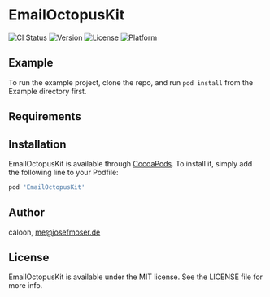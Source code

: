 # EmailOctopusKit

[![CI Status](http://img.shields.io/travis/caloon/EmailOctopusKit.svg?style=flat)](https://travis-ci.org/caloon/EmailOctopusKit)
[![Version](https://img.shields.io/cocoapods/v/EmailOctopusKit.svg?style=flat)](http://cocoapods.org/pods/EmailOctopusKit)
[![License](https://img.shields.io/cocoapods/l/EmailOctopusKit.svg?style=flat)](http://cocoapods.org/pods/EmailOctopusKit)
[![Platform](https://img.shields.io/cocoapods/p/EmailOctopusKit.svg?style=flat)](http://cocoapods.org/pods/EmailOctopusKit)

## Example

To run the example project, clone the repo, and run `pod install` from the Example directory first.

## Requirements

## Installation

EmailOctopusKit is available through [CocoaPods](http://cocoapods.org). To install
it, simply add the following line to your Podfile:

```ruby
pod 'EmailOctopusKit'
```

## Author

caloon, me@josefmoser.de

## License

EmailOctopusKit is available under the MIT license. See the LICENSE file for more info.
